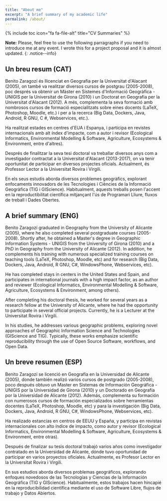 ```yaml
---
title: "About me"
excerpt: "A brief summary of my academic life"
permalink: /about/
---
```


{% include toc icon="fa fa-file-alt" title="CV Summaries" %}

**Note:** Please, feel free to use the following parragraphs if you need to introduce me at any event. I wrote this for a project proposal and it is almost updated.
{: .notice--info}

## Un breu resum (CAT)
Benito Zaragozí és llicenciat en Geografia per la Universitat d'Alacant (2005), on també va realitzar diversos cursos de postgrau (2005-2008), poc després va obtenir un Màster en Sistemes d'Informació Geogràfica - UNIGIS per la Universitat de Girona (2010) i un Doctorat en Geografia per la Universitat d'Alacant (2012). A més, complementa la seva formació amb nombrosos cursos de formació especialitzats sobre eines docents (LaTeX, Photoshop, Moodle, etc.) i per a la recerca (Big Data, Dockers, Java, Android, R GNU, C #, Webservices, etc.).

Ha realitzat estades en centres d'EUA i Espanya, i participa en revistes internacionals amb alt índex d'impacte, com a autor i revisor (Ecological Informatics, Environmental Modelling & Software, Agriculture, Ecosystems & Environment, entre d'altres).

Després de finalitzar la seva tesi doctoral va treballar diversos anys com a investigador contractat a la Universitat d'Alacant (2013-2017), on va tenir oportunitat de participar en diversos projectes oficials. Actualment, és Professor Lector a la Universitat Rovira i Virgili.

En els seus estudis aborda diversos problemes geogràfics, explorant enfocaments innovadors de les Tecnologies i Ciències de la Informació Geogràfica (TIG i GIScience). Habitualment, aquests treballs posen l'accent en la reproductibilitat científica mitjançant l'ús de Programari Lliure, fluxos de treball i Dades Obertes.

## A brief summary (ENG)
Benito Zaragozí graduated in Geography from the University of Alicante (2005), where he also completed several postgraduate courses (2005-2008). Shortly after, he obtained a Master's degree in Geographic Information Systems - UNIGIS from the University of Girona (2010) and a PhD in Geography from the University of Alicante (2012). In addition, he complements his training with numerous specialized training courses on teaching tools (LaTeX, Photoshop, Moodle, etc) and for research (Big Data, Dockers, Java, Android, R GNU, C#, WindowsPhone, Webservices, etc).

He has completed stays in centers in the United States and Spain, and participates in international journals with a high impact factor, as an author and reviewer (Ecological Informatics, Environmental Modelling & Software, Agriculture, Ecosystems & Environment, among others).

After completing his doctoral thesis, he worked for several years as a research fellow at the University of Alicante, where he had the opportunity to participate in several official projects. Currently, he is a Lecturer at the Universitat Rovira i Virgili.

In his studies, he addresses various geographic problems, exploring novel approaches of Geographic Information Science and Technologies (GIScience and TIG). Typically, these works emphasize scientific reproducibility through the use of Open Source Software, workflows, and Open Data.

## Un breve resumen (ESP)
Benito Zaragozí se licenció en Geografía en la Universidad de Alicante (2005), donde también realizó varios cursos de postgrado (2005-2008), poco después obtuvo un Master en Sistemas de Información Geográfica - UNIGIS por la Universidad de Girona (2010) y un Doctorado en Geografía por la Universidad de Alicante (2012). Además, complementa su formación con numerosos cursos de formación especializados sobre herramientas docentes (LaTeX, Photoshop, Moodle, etc) y para la investigación (Big Data, Dockers, Java, Android, R GNU, C#, WindowsPhone, Webservices, etc).

Ha realizado estancias en centros de EEUU y España, y participa en revistas internacionales con alto índice de impacto, como autor y revisor (Ecological Informatics, Environmental Modelling & Software, Agriculture, Ecosystems & Environment, entre otras).

Después de finalizar su tesis doctoral trabajó varios años como investigador contratado en la Universidad de Alicante, dónde tuvo oportunidad de participar en varios proyectos oficiales. Actualmente, es Profesor Lector en la Universitat Rovira i Virgili.

En sus estudios aborda diversos problemas geográficos, explorando enfoques novedosos de las Tecnologías y Ciencias de la Información Geográfica (TIG y GIScience). Habitualmente, estos trabajos hacen hincapié en la reproducibilidad científica mediante el uso de Software Libre, flujos de trabajo y Datos Abiertos.

